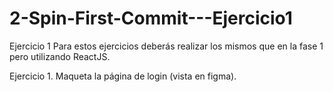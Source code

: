 # 2-Spin-First-Commit---Ejercicio1

Ejercicio 1
Para estos ejercicios deberás realizar los mismos que en la fase 1 pero utilizando ReactJS.


Ejercicio 1. Maqueta la página de login (vista en figma).
